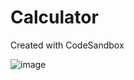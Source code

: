 # Calculator
Created with CodeSandbox


![image](https://user-images.githubusercontent.com/51756469/123893806-18555a00-d92b-11eb-9c3c-0482b149b9ce.png)
